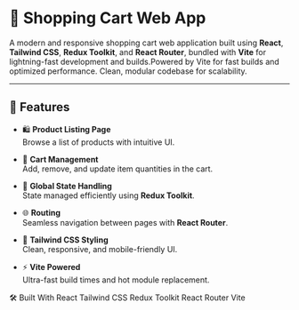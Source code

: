 # 🛒 Shopping Cart Web App

A modern and responsive shopping cart web application built using **React**, **Tailwind CSS**, **Redux Toolkit**, and **React Router**, bundled with **Vite** for lightning-fast development and builds.Powered by Vite for fast builds and optimized performance. Clean, modular codebase for scalability.

---

## 🚀 Features

- 🛍️ **Product Listing Page**  
  Browse a list of products with intuitive UI.

- 🛒 **Cart Management**  
  Add, remove, and update item quantities in the cart.

- 🔄 **Global State Handling**  
  State managed efficiently using **Redux Toolkit**.

- 🌐 **Routing**  
  Seamless navigation between pages with **React Router**.

- 🎨 **Tailwind CSS Styling**  
  Clean, responsive, and mobile-friendly UI.

- ⚡ **Vite Powered**  
  Ultra-fast build times and hot module replacement.

🛠️ Built With
React
Tailwind CSS
Redux Toolkit
React Router
Vite
